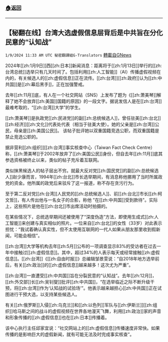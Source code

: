 ###  [:house:返回](README.md)
---


## 【秘翻在线】台湾大选虚假信息层背后是中共旨在分化民意的“认知战”
`1/9/2024 11:33 AM UTC 秘密翻譯組G-Translators` [轉載自GNews](https://gnews.org/articles/2200678)

2024年[[zh:1月9日]]西[[zh:日本]]新闻消息：距离将于[[zh:1月13日]]举行的[[zh:台湾总统]]选举只有几天时间了。包括利用[[zh:人工智能]]（AI）传播虚假视频在内的，有关候选人的[[zh:虚假信息]]正在流传。[[zh:台湾]][[zh:政府]]认为[[zh:中共国]]是[[zh:幕后黑手]]，正在加强警戒。

去年[[zh:11月]]底，有人在一个社交网站（SNS）上发布了题为《[[zh:萧美琴]]解释了她不会放弃[[zh:美国]]国籍的原因》的一段文字。据说发信人是在[[zh:台湾]]最难考取的，“[[zh:台湾]]大学”的学生。

[[zh:萧美琴]]是执政党[[zh:民进党]]的副[[zh:总统候选人]]，曾任驻美[[zh:台北]][[zh:经济]][[zh:文化]]代表处代表（相当于驻美大使）。她的父亲是[[zh:台湾]]公民，母亲是[[zh:美国公民]]。 该帖子批评她以双重国籍竞选公职，而双重国籍是禁止竞选公职的。

据非营利[[zh:组织]][[zh:台湾]]事实核查中心（Taiwan Fact Check Centre）称，[[zh:萧美琴]]于2002年放弃了[[zh:美国公民]]身份，但自去年[[zh:11月]]底其参选资格被终止以来，类似的帖子充斥着互联网。

类似抹黑候选人的帖子层出不穷。就最大反对党[[zh:国民党]]的副[[zh:总统候选人]]赵少康而言，1994年[[zh:台北]]市长选举期间，有消息称他挪用了当时所属政党的资金。他所属的政党后来驳斥了这一报道，称不存在贪污行为。

至于第二反对党[[zh:台湾]]人民党的[[zh:总统候选人]]、前[[zh:台北]]市长[[zh:柯文哲]]，有人传出他与一名女子的合影，称他 "在[[zh:中共国]]受到款待"。实际上，这些照片是他在[[zh:台北]]市出席活动时拍摄的。

在某些情况下，总统选举期间还被使用了“深度伪造”方法，即使用生成式[[zh:人工智能]]来创建与真实相似的照片。一位来自[[zh:台北]]的女性（33岁）对此表示担忧：“我试着确认真实性，但不太使用互联网的一代人如果从朋友那里收到假新闻，可能会相信”。

[[zh:台湾]]大学等机构去年[[zh:5月]]公布的一项调查显示83%的受访者在过去一年中接触过[[zh:虚假信息]]。其中，超过34%的人表示每天或经常接触[[zh:虚假信息]]。[[zh:台湾]]《[[zh:自由时报]]》总编辑邹景雯说：“自2018年地方选举前后，有关[[zh:政治]]的[[zh:虚假信息]]越来越多！这次尤为严重”。

[[zh:台湾]]一直遭受[[zh:中共国]]旨在分裂民意的“认知战”。去年[[zh:12月]]，[[zh:外交部]]长[[zh:吴钊燮]]批评[[zh:中共国]]，“在选举临近之际不断升级干预，将[[zh:台湾]]作为‘认知战的试验场’”。他表示越来越担心[[zh:中共国]]正在试图进行干预大选，以支持某些候选人。

有关[[zh:俄罗斯]]入侵[[zh:乌克兰]]和[[zh:以色列]]军队与[[zh:伊斯兰]][[zh:组织]]哈马斯之间的战斗的虚假视频在世界各地漫天飞舞，利用[[zh:政治]]家的声音和形象传播的[[zh:虚假信息]]也在[[zh:日本]]传播着。

该中心执行主任邱家宜说：“社交网站上的[[zh:虚假信息]]传播速度非常快。如果传播的是影响巨大的虚假新闻，就有可能无法及时完成事实核查”。
